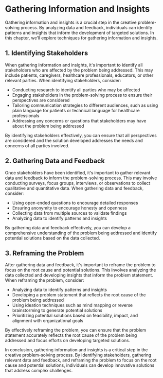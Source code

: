 Gathering Information and Insights
======================================================================================

Gathering information and insights is a crucial step in the creative problem-solving process. By analyzing data and feedback, individuals can identify patterns and insights that inform the development of targeted solutions. In this chapter, we'll explore techniques for gathering information and insights.

1\. Identifying Stakeholders
---------------------------

When gathering information and insights, it's important to identify all stakeholders who are affected by the problem being addressed. This may include patients, caregivers, healthcare professionals, educators, or other relevant parties. When identifying stakeholders, consider:

* Conducting research to identify all parties who may be affected
* Engaging stakeholders in the problem-solving process to ensure their perspectives are considered
* Tailoring communication strategies to different audiences, such as using plain language for patients or technical language for healthcare professionals
* Addressing any concerns or questions that stakeholders may have about the problem being addressed

By identifying stakeholders effectively, you can ensure that all perspectives are considered and the solution developed addresses the needs and concerns of all parties involved.

2\. Gathering Data and Feedback
------------------------------

Once stakeholders have been identified, it's important to gather relevant data and feedback to inform the problem-solving process. This may involve conducting surveys, focus groups, interviews, or observations to collect qualitative and quantitative data. When gathering data and feedback, consider:

* Using open-ended questions to encourage detailed responses
* Ensuring anonymity to encourage honesty and openness
* Collecting data from multiple sources to validate findings
* Analyzing data to identify patterns and insights

By gathering data and feedback effectively, you can develop a comprehensive understanding of the problem being addressed and identify potential solutions based on the data collected.

3\. Reframing the Problem
------------------------

After gathering data and feedback, it's important to reframe the problem to focus on the root cause and potential solutions. This involves analyzing the data collected and developing insights that inform the problem statement. When reframing the problem, consider:

* Analyzing data to identify patterns and insights
* Developing a problem statement that reflects the root cause of the problem being addressed
* Using ideation techniques such as mind mapping or reverse brainstorming to generate potential solutions
* Prioritizing potential solutions based on feasibility, impact, and alignment with organizational goals

By effectively reframing the problem, you can ensure that the problem statement accurately reflects the root cause of the problem being addressed and focus efforts on developing targeted solutions.

In conclusion, gathering information and insights is a critical step in the creative problem-solving process. By identifying stakeholders, gathering relevant data and feedback, and reframing the problem to focus on the root cause and potential solutions, individuals can develop innovative solutions that address complex challenges.
